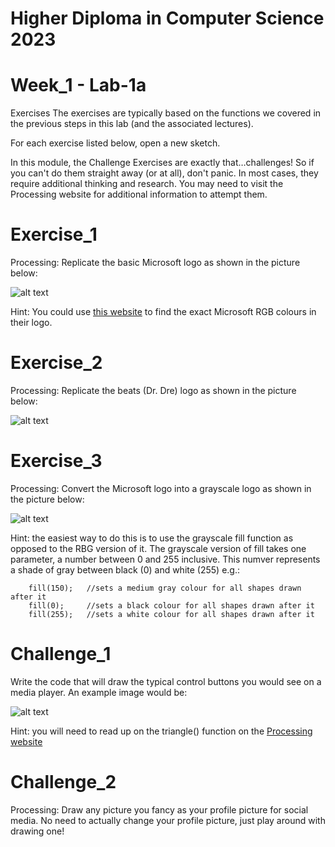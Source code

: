 # Higher Diploma in Computer Science 2023
# Week_1 - Lab-1a

Exercises
The exercises are typically based on the functions we covered in the previous steps in this lab (and the associated lectures).

For each exercise listed below, open a new sketch.

In this module, the Challenge Exercises are exactly that…challenges! So if you can't do them straight away (or at all), don't panic. In most cases, they require additional thinking and research. You may need to visit the Processing website for additional information to attempt them.

# Exercise_1
Processing: Replicate the basic Microsoft logo as shown in the picture below:

![alt text](https://github.com/ki321g/HDCS2023_Week-1_Lab-1a/blob/main/readme_img/Microsoft_Logo.png?raw=true)

Hint: You could use [this website](http://designpieces.com/2014/11/brand-colours/) to find the exact Microsoft RGB colours in their logo.

# Exercise_2
Processing: Replicate the beats (Dr. Dre) logo as shown in the picture below:

![alt text](https://github.com/ki321g/HDCS2023_Week-1_Lab-1a/blob/main/readme_img/beats_logo.png)

# Exercise_3
Processing: Convert the Microsoft logo into a grayscale logo as shown in the picture below:

![alt text](https://github.com/ki321g/HDCS2023_Week-1_Lab-1a/blob/main/readme_img/Microsoft_greyscale.png?raw=true)

Hint: the easiest way to do this is to use the grayscale fill function as opposed to the RBG version of it. The grayscale version of fill takes one parameter, a number between 0 and 255 inclusive. This numver represents a shade of gray between black (0) and white (255) e.g.:

```
    fill(150);   //sets a medium gray colour for all shapes drawn after it
    fill(0);     //sets a black colour for all shapes drawn after it
    fill(255);   //sets a white colour for all shapes drawn after it
```

#  Challenge_1
Write the code that will draw the typical control buttons you would see on a media player. An example image would be:

![alt text](https://raw.githubusercontent.com/ki321g/HDCS2023_Week-1_Lab-1a/main/readme_img/Media_player.png)

Hint: you will need to read up on the triangle() function on the [Processing website](https://processing.org/reference/triangle_.html)

# Challenge_2
Processing: Draw any picture you fancy as your profile picture for social media. No need to actually change your profile picture, just play around with drawing one!


